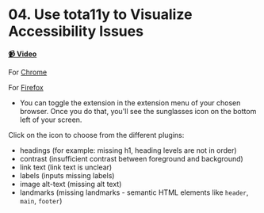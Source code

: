  # 04. Use tota11y to Visualize Accessibility Issues

**[📹 Video](https://egghead.io/lessons/aria-use-tota11y-to-visualize-accessibility-issues)**


For [Chrome](https://chrome.google.com/webstore/detail/tota11y-plugin-from-khan/oedofneiplgibimfkccchnimiadcmhpe?hl=en)

For [Firefox](https://addons.mozilla.org/en-US/firefox/addon/tota11y-accessibility-toolkit/)

* You can toggle the extension in the extension menu of your chosen browser. Once you do that, you'll see the sunglasses icon on the bottom left of your screen.

Click on the icon to choose from the different plugins:
- headings (for example: missing h1, heading levels are not in order)
- contrast (insufficient contrast between foreground and background)
- link text (link text is unclear)
- labels (inputs missing labels)
- image alt-text (missing alt text)
- landmarks (missing landmarks - semantic HTML elements like `header`, `main`, `footer`)